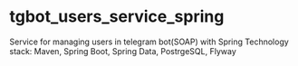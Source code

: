 # tgbot_users_service_spring
Service for managing users in telegram bot(SOAP) with Spring
Technology stack: Maven, Spring Boot, Spring Data, PostrgeSQL, Flyway
